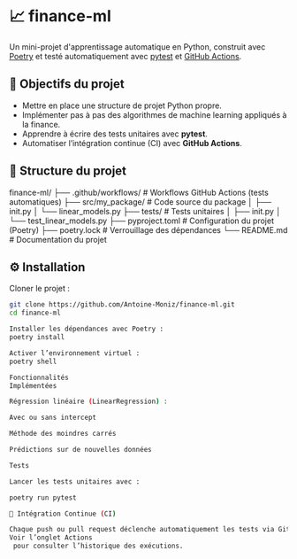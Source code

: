 # 📈 finance-ml

Un mini-projet d'apprentissage automatique en Python, construit avec [Poetry](https://python-poetry.org/) et testé automatiquement avec [pytest](https://docs.pytest.org/) et [GitHub Actions](https://docs.github.com/en/actions).

## 🚀 Objectifs du projet
- Mettre en place une structure de projet Python propre.
- Implémenter pas à pas des algorithmes de machine learning appliqués à la finance.
- Apprendre à écrire des tests unitaires avec **pytest**.
- Automatiser l’intégration continue (CI) avec **GitHub Actions**.

## 📂 Structure du projet
finance-ml/
├── .github/workflows/ # Workflows GitHub Actions (tests automatiques)
├── src/my_package/ # Code source du package
│ ├── init.py
│ └── linear_models.py
├── tests/ # Tests unitaires
│ ├── init.py
│ └── test_linear_models.py
├── pyproject.toml # Configuration du projet (Poetry)
├── poetry.lock # Verrouillage des dépendances
└── README.md # Documentation du projet

## ⚙️ Installation

Cloner le projet :
```bash
git clone https://github.com/Antoine-Moniz/finance-ml.git
cd finance-ml

Installer les dépendances avec Poetry :
poetry install

Activer l’environnement virtuel :
poetry shell

Fonctionnalités
Implémentées

Régression linéaire (LinearRegression) :

Avec ou sans intercept

Méthode des moindres carrés

Prédictions sur de nouvelles données

Tests

Lancer les tests unitaires avec :

poetry run pytest

🔄 Intégration Continue (CI)

Chaque push ou pull request déclenche automatiquement les tests via GitHub Actions.
Voir l’onglet Actions
 pour consulter l’historique des exécutions.

